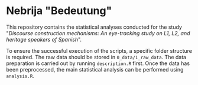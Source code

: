 # Nebrija "Bedeutung"

This repository contains the statistical analyses conducted for the study "*Discourse construction mechanisms: An eye-tracking study on L1, L2, and heritage speakers of Spanish*".

To ensure the successful execution of the scripts, a specific folder structure is required. The raw data should be stored in `0_data/1_raw_data`. The data preparation is carried out by running `description.R` first. Once the data has been preprocessed, the main statistical analysis can be performed using `analysis.R`.

